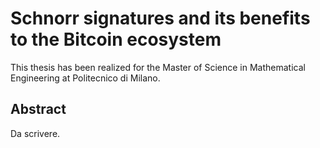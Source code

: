 # Schnorr signatures and its benefits to the Bitcoin ecosystem

This thesis has been realized for the Master of Science in Mathematical Engineering at Politecnico di Milano. 

## Abstract

Da scrivere.
